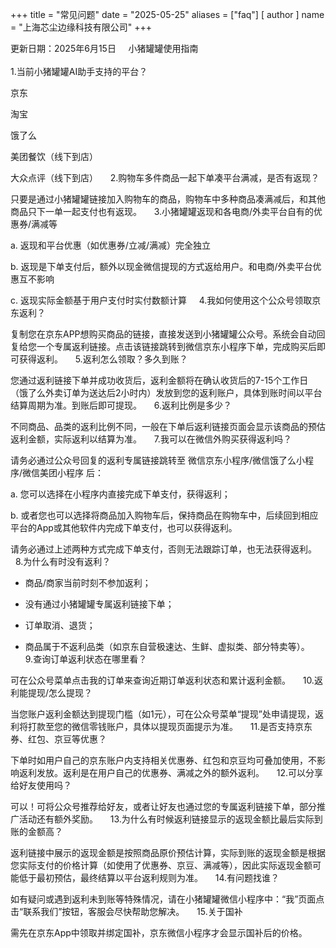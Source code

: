 +++
title = "常见问题"
date = "2025-05-25"
aliases = ["faq"]
[ author ]
  name = "上海芯尘边缘科技有限公司"
+++

更新日期：2025年6月15日
&nbsp;
&nbsp;
小猪罐罐使用指南
<br>
<br>
1.当前小猪罐罐AI助手支持的平台？

京东

淘宝

饿了么

美团餐饮（线下到店）

大众点评（线下到店）
&nbsp;
&nbsp;
2.购物车多件商品一起下单凑平台满减，是否有返现？

只要是通过小猪罐罐链接加入购物车的商品，购物车中多种商品凑满减后，和其他商品只下一单一起支付也有返现。
&nbsp;
&nbsp;
3.小猪罐罐返现和各电商/外卖平台自有的优惠券/满减等

a. 返现和平台优惠（如优惠券/立减/满减）完全独立

b. 返现是下单支付后，额外以现金微信提现的方式返给用户。和电商/外卖平台优惠互不影响

c. 返现实际金额基于用户支付时实付数额计算
&nbsp;
&nbsp;
4.我如何使用这个公众号领取京东返利？

复制您在京东APP想购买商品的链接，直接发送到小猪罐罐公众号。系统会自动回复给您一个专属返利链接。点击该链接跳转到微信京东小程序下单，完成购买后即可获得返利。
&nbsp;
&nbsp;
5.返利怎么领取？多久到账？

您通过返利链接下单并成功收货后，返利金额将在确认收货后的7-15个工作日（饿了么外卖订单为送达后2小时内）发放到您的返利账户，具体到账时间以平台结算周期为准。到账后即可提现。
&nbsp;
&nbsp;
6.返利比例是多少？

不同商品、品类的返利比例不同，一般在下单后返利链接页面会显示该商品的预估返利金额，实际返利以结算为准。
&nbsp;
&nbsp;
7.我可以在微信外购买获得返利吗？

请务必通过公众号回复的返利专属链接跳转至 微信京东小程序/微信饿了么小程序/微信美团小程序 后：

a. 您可以选择在小程序内直接完成下单支付，获得返利；

b. 或者您也可以选择将商品加入购物车后，保持商品在购物车中，后续回到相应平台的App或其他软件内完成下单支付，也可以获得返利。

请务必通过上述两种方式完成下单支付，否则无法跟踪订单，也无法获得返利。
&nbsp;
&nbsp;
8.为什么有时没有返利？

- 商品/商家当前时刻不参加返利；

- 没有通过小猪罐罐专属返利链接下单；

- 订单取消、退货；

- 商品属于不返利品类（如京东自营极速达、生鲜、虚拟类、部分特卖等）。
&nbsp;
&nbsp;
9.查询订单返利状态在哪里看？

可在公众号菜单点击我的订单来查询近期订单返利状态和累计返利金额。
&nbsp;
&nbsp;
10.返利能提现/怎么提现？

当您账户返利金额达到提现门槛（如1元），可在公众号菜单“提现”处申请提现，返利将打款至您的微信零钱账户，具体以提现页面提示为准。
&nbsp;
&nbsp;
11.是否支持京东券、红包、京豆等优惠？

下单时如用户自己的京东账户内支持相关优惠券、红包和京豆均可叠加使用，不影响返利发放。返利是在用户自己的优惠券、满减之外的额外返利。
&nbsp;
&nbsp;
12.可以分享给好友使用吗？

可以！可将公众号推荐给好友，或者让好友也通过您的专属返利链接下单，部分推广活动还有额外奖励。
&nbsp;
&nbsp;
13.为什么有时候返利链接显示的返现金额比最后实际到账的金额高？

返利链接中展示的返现金额是按照商品原价预估计算，实际到账的返现金额是根据您实际支付的价格计算（如使用了优惠券、京豆、满减等），因此实际返现金额可能低于最初预估，最终结算以平台返利规则为准。
&nbsp;
&nbsp;
14.有问题找谁？

如有疑问或遇到返利未到账等特殊情况，请在小猪罐罐微信小程序中：“我”页面点击“联系我们”按钮，客服会尽快帮助您解决。
&nbsp;
&nbsp;
15.关于国补

需先在京东App中领取并绑定国补，京东微信小程序才会显示国补后的价格。
